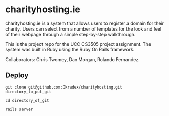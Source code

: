 charityhosting.ie
=================

charityhosting.ie is a system that allows users to register a domain for their charity. Users can select from a number of templates for the look and feel of their webpage through a simple step-by-step walkthrough.

This is the project repo for the UCC CS3505 project assignment. The system was built in Ruby using the Ruby On Rails framework.

Collaborators: Chris Twomey, Dan Morgan, Rolando Fernandez.

## Deploy


    git clone git@github.com:Ikradex/charityhosting.git directory_to_put_git
    
    cd directory_of_git
    
    rails server
    
    

